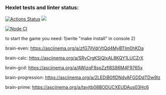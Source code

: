 ### Hexlet tests and linter status:
[![Actions Status](https://github.com/billiboba1/frontend-project-lvl1/workflows/hexlet-check/badge.svg)](https://github.com/billiboba1/frontend-project-lvl1/actions)
<a href="https://codeclimate.com/github/codeclimate/codeclimate/maintainability"><img src="https://api.codeclimate.com/v1/badges/a99a88d28ad37a79dbf6/maintainability" /></a>

[![Node CI](https://github.com/billiboba1/frontend-project-lvl1/actions/workflows/github-actions-demo.yml/badge.svg)](https://github.com/billiboba1/frontend-project-lvl1/actions/workflows/github-actions-demo.yml)


to start the game you need:
1)write "make install" in console 
2)

brain-even: https://asciinema.org/a/zfG7jIVdrVtQd4MyBTIm0hKDa

brain-calc: https://asciinema.org/a/SRyCrgKSjQlxAL8KQY1LUCZrX

brain-gcd: https://asciinema.org/a/AWizqF8spZzfl8S86M4F9765x

brain-progression: https://asciinema.org/a/2LEDiB0flDNdvAFGDDdTDw9lz

brain-prime: https://asciinema.org/a/tavjtb08BODUCXEUDAus03Hc6
